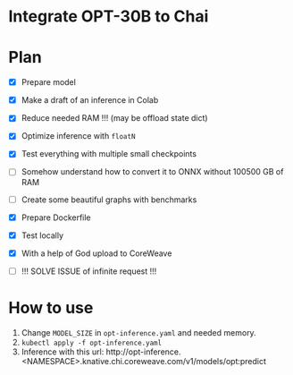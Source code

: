 # Integrate OPT-30B to Chai

# Plan

- [x] Prepare model
- [x] Make a draft of an inference in Colab
- [x] Reduce needed RAM !!! (may be offload state dict)
- [x] Optimize inference with `floatN`
- [x] Test everything with multiple small checkpoints
- [ ] Somehow understand how to convert it to ONNX without 100500 GB of RAM
- [ ] Create some beautiful graphs with benchmarks
- [x] Prepare Dockerfile
- [x] Test locally
- [x] With a help of God upload to CoreWeave
- [ ] !!! SOLVE ISSUE of infinite request !!!


# How to use

1. Change `MODEL_SIZE` in `opt-inference.yaml` and needed memory.
2. ```kubectl apply -f opt-inference.yaml```
3. Inference with this url: http://opt-inference.<NAMESPACE\>.knative.chi.coreweave.com/v1/models/opt:predict
